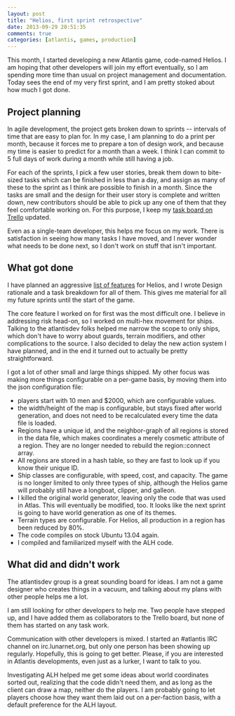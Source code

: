 ```yaml
---
layout: post
title: "Helios, first sprint retrospective"
date: 2013-09-29 20:51:35
comments: true
categories: [atlantis, games, production]
---
```

This month, I started developing a new Atlantis game, code-named Helios. I am
hoping that other developers will join my effort eventually, so I am spending
more time than usual on project management and documentation. Today sees the
end of my very first sprint, and I am pretty stoked about how much I got done.

<!-- more -->

## Project planning

In agile development, the project gets broken down to sprints -- intervals of time
that are easy to plan for. In my case, I am planning to do a print per month,
because it forces me to prepare a ton of design work, and because my time is
easier to predict for a month than a week. I think I can commit to 5 full days
of work during a month while still having a job.

For each of the sprints, I pick a few user stories, break them down to
bite-sized tasks which can be finished in less than a day, and assign as many of
these to the sprint as I think are possible to finish in a month. Since the
tasks are small and the design for their user story is complete and written
down, new contributors should be able to pick up any one of them that they feel
comfortable working on. For this purpose, I keep my
[task board on Trello](https://trello.com/b/EzbIyrUS/new-atlantis) updated.

Even as a single-team developer, this helps me focus on my work. There is
satisfaction in seeing how many tasks I have moved, and I never wonder what
needs to be done next, so I don't work on stuff that isn't important.

## What got done

I have planned an aggressive
[list of features](https://github.com/badgerman/atlantis/wiki/Helios-Game-Design-Document)
for Helios, and I wrote Design rationale and a task breakdown for all of them.
This gives me material for all my future sprints until the start of the game.

The core feature I worked on for first was the most difficult one. I believe in
addressing risk head-on, so I worked on multi-hex movement for ships. Talking to
the atlantisdev folks helped me narrow the scope to only ships, which don't have
to worry about guards, terrain modifiers, and other complications to the source.
I also decided to delay the new action system I have planned, and in the end it
turned out to actually be pretty straightforward.

I got a lot of other small and large things shipped. My other focus was making
more things configurable on a per-game basis, by moving them into the json
configuration file:

* players start with 10 men and $2000, which are configurable values.
* the width/height of the map is configurable, but stays fixed after world
  generation, and does not need to be recalculated every time the data file is
  loaded.
* Regions have a unique id, and the neighbor-graph of all regions is stored in
  the data file, which makes coordinates a merely cosmetic attribute of a
  region. They are no longer needed to rebuild the region::connect array.
* All regions are stored in a hash table, so they are fast to look up if you
  know their unique ID.
* Ship classes are configurable, with speed, cost, and capacity. The game is no
  longer limited to only three types of ship, although the Helios game will
  probably still have a longboat, clipper, and galleon.
* I killed the original world generator, leaving only the code that was used in
  Atlas. This will eventually be modified, too. It looks like the next sprint is
  going to have world generation as one of its themes.
* Terrain types are configurable. For Helios, all production in a region has
  been reduced by 80%.
* The code compiles on stock Ubuntu 13.04 again.
* I compiled and familiarized myself with the ALH code.

## What did and didn't work

The atlantisdev group is a great sounding board for ideas. I am not a game
designer who creates things in a vacuum, and talking about my plans with other
people helps me a lot.

I am still looking for other developers to help me. Two people have stepped up,
and I have added them as collaborators to the Trello board, but none of them has
started on any task work.

Communication with other developers is mixed. I started an #atlantis IRC channel
on irc.lunarnet.org, but only one person has been showing up regularly.
Hopefully, this is going to get better. Please, if you are interested in
Atlantis developments, even just as a lurker, I want to talk to you.

Investigating ALH helped me get some ideas about world coordinates sorted out,
realizing that the code didn't need them, and as long as the client can draw a
map, neither do the players. I am probably going to let players choose how they
want them laid out on a per-faction basis, with a default preference for the
ALH layout.
